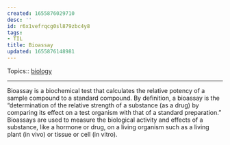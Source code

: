 ```yaml
---
created: 1655876029710
desc: ''
id: r6x1vefrqcg0sl879zbc4y8
tags:
- TIL
title: Bioassay
updated: 1655876148981
---
```

   
Topics::  [biology](../topics/biology.md)   
   
   
---   
   
Bioassay is a biochemical test that calculates the relative potency of a sample compound to a standard compound. By definition, a bioassay is the “determination of the relative strength of a substance (as a drug) by comparing its effect on a test organism with that of a standard preparation.” Bioassays are used to measure the biological activity and effects of a substance, like a hormone or drug, on a living organism such as a living plant (in vivo) or tissue or cell (in vitro).
